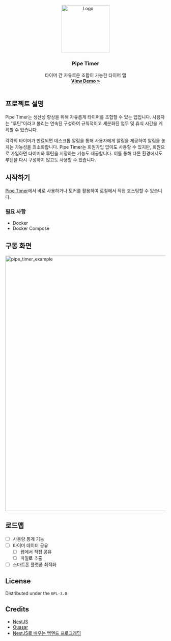 <!-- PROJECT LOGO -->
<br />
<div align="center">
  <a href="https://github.com/yidoyoon/pipe_timer">
    <img                             src="https://img.yidoyoon.com/public/dummy-logo-black.png"
 alt="Logo" height="150px">
  </a>

<h3 align="center">Pipe Timer</h3>

  <p align="center">
    타이머 간 자유로운 조합이 가능한 타이머 앱
    <br />
    <a href="https://pipetimer.com"><strong>View Demo »</strong></a>
    <br />
    <br />
  </p>
</div>

## 프로젝트 설명

Pipe Timer는 생산성 향상을 위해 자유롭게 타이머를 조합할 수 있는 앱입니다. 사용자는 "루틴"이라고 불리는 연속된 구성하여 규칙적이고 세분화된 업무 및 휴식 시간을 계획할 수 있습니다.

각각의 타이머가 만료되면 데스크톱 알림을 통해 사용자에게 알림을 제공하여 알림을 놓치는 가능성을 최소화합니다. Pipe Timer는 회원가입 없이도 사용할 수 있지만, 회원으로 가입하면 타이머와 루틴을 저장하는 기능도 제공합니다. 이를 통해 다른 환경에서도 루틴을 다시 구성하지 않고도 사용할 수 있습니다.

## 시작하기

[Pipe Timer](https://pipetimer.com)에서 바로 사용하거나 도커를 활용하여 로컬에서 직접 호스팅할 수 있습니다.

### 필요 사항

- Docker
- Docker Compose

## 구동 화면

<img src="images/pipe_timer_example.png" alt="pipe_timer_example" width="800px">

## 로드맵

- [ ] 사용량 통계 기능
- [ ] 타이머 데이터 공유
  - [ ] 웹에서 직접 공유
  - [ ] 파일로 추출
- [ ] 스마트폰 플랫폼 최적화

## License

Distributed under the `GPL-3.0`

## Credits

- [NestJS](https://nestjs.com/)
- [Quasar](https://quasar.dev/)
- [NestJS로 배우는 백엔드 프로그래밍](https://wikidocs.net/book/7059)

[product-screenshot]: images/run_routine_example.png
